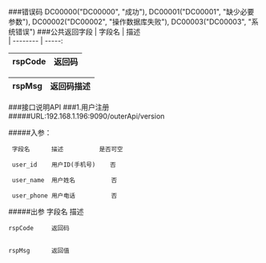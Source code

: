 ###错误码
    DC00000("DC00000", "成功"),
    DC00001("DC00001", "缺少必要参数"),
    DC00002("DC00002", "操作数据库失败"),
    DC00003("DC00003", "系统错误")
###公共返回字段
| 字段名      | 描述    
| --------   | -----:   

| rspCode    | 返回码  
| --------   | -----:   

| rspMsg     | 返回码描述    
| --------   | -----:


###接口说明API
###1.用户注册
#####URL:192.168.1.196:9090/outerApi/version

#####入参：

     字段名      描述          是否可空
     
     user_id    用户ID(手机号)    否 
     
     user_name  用户姓名          否   
     
     user_phone 用户电话          否   


#####出参
    字段名       描述         
     
    rspCode     返回码
    
        
    rspMsg      返回值
